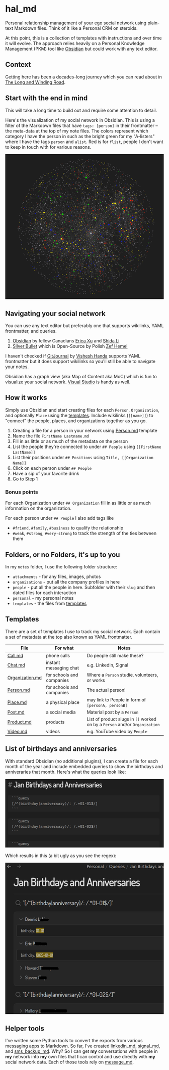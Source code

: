 # hal_md

Personal relationship management of your ego social network using plain-text Markdown files. Think of it like a Personal CRM on steroids.

At this point, this is a collection of templates with instructions and over time it will evolve. The approach relies heavily on a Personal Knowledge Management (PKM) tool like [Obsidian](https://obsidian.md/) but could work with any text editor.

## Context

Getting here has been a decades-long journey which you can read about in [The Long and Winding Road](docs/journey.md).

## Start with the end in mind

This will take a long time to build out and require some attention to detail.

Here's the visualization of my social network in Obsidian. This is using a filter of the Markdown files that have `tags: [person]` in their frontmatter – the meta-data at the top of my note files. The colors represent which category I have the person in such as the bright green for my "A-listers" where I have the tags `person` and `alist`. Red is for `flist`, people I don't want to keep in touch with for various reasons.

![](media/mynetwork.png)

## Navigating your social network

You can use any text editor but preferably one that supports wikilinks, YAML frontmatter, and queries. 

1. [Obsidian](https://obsidian.md/) by fellow Canadians [Erica Xu](https://github.com/ericaxu) and [Shida Li](https://github.com/lishid)
2. [Silver Bullet](https://github.com/silverbulletmd) which is Open-Source by Polish [Zef Hemel](https://github.com/zefhemel)

I haven't checked if [GitJournal](https://github.com/GitJournal/GitJournal) by [Vishesh Handa](https://www.linkedin.com/in/visheshhanda/) supports YAML frontmatter but it does support wikilinks so you'll still be able to navigate your notes.

Obsidian has a graph view (aka Map of Content aka MoC) which is fun to visualize your social network. [Visual Studio](https://visualstudio.microsoft.com/) is handy as well.

## How it works

Simply use Obsidian and start creating files for each `Person`, `Organization`, and optionally `Place` using the [templates](templates). Include wikilinks (`[[name]]`) to "connect" the people, places, and organizations together as you go. 

1. Creating a file for a person in your network using [Person.md](templates/Person.md) template
2. Name the file `FirstName Lastname.md`
3. Fill in as little or as much of the metadata on the person
4. List the people they're connected to under `## People` using `[[FirstName LastName]]` 
5. List their positions under `## Positions` using `Title, [[Organization Name]]` 
6. Click on each person under `## People`
7. Have a sip of your favorite drink
8. Go to Step 1

### Bonus points

For each Organization under `## Organization` fill in as little or as much information on the organization.

For each person under `## People` I also add tags like

- `#friend`, `#family`, `#business` to qualify the relationship
- `#weak`, `#strong`, `#very-strong` to track the strength of the ties between them 

## Folders, or no Folders, it's up to you

In my `notes` folder, I use the following folder structure:

- `attachments` - for any files, images, photos
- `organizations` - put all the company profiles in here
- `people` - put all the people in here. Subfolder with their `slug` and then dated files for each interaction
- `personal` - my personal notes
- `templates` - the files from [templates](templates)

## Templates

There are a set of templates I use to track my social network. Each contain a set of metadata at the top also known as YAML frontmatter.

File | For what | Notes
---|---|---
[Call.md](templates/Call.md) | phone calls | Do people still make these?
[Chat.md](templates/Chat.md) | instant messaging chat | e.g. LinkedIn, Signal
[Organization.md](templates/Organization.md) | for schools and companies | Where a `Person` studie, volunteers, or works
[Person.md](templates/Person.md) | for schools and companies | The actual person!
[Place.md](templates/Place.md) | a physical place | may link to People in form of `[personA, personB]`
[Post.md](templates/Post.md) | a social media  | Material post by a `Person` 
[Product.md](templates/Product.md)| products | List of product slugs in `[]` worked on by a `Person` and/or `Organization`
[Video.md](templates/Video.md) |  videos | e.g. YouTube video by `People`

## List of birthdays and anniversaries

With standard Obsidian (no additional plugins), I can create a file for each month of the year and include embedded queries to show the birthdays and anniveraries that month. Here's what the queries look like:

![](media/anniversary_and_birthday_query.png)

Which results in this (a bit ugly as you see the regex):

![](media/inline_query.png)

## Helper tools

I've written some Python tools to convert the exports from various messaging apps to Markdown. So far, I've created [linkedin_md](https://github.com/thephm/linkedin_md), [signal_md](https://github.com/thephm/signal_md), and [sms_backup_md](https://github.com/thephm/sms_backup_md). Why? So I can get **my** conversations with people in **my** network into **my** own files that **I** can control and use directly with **my** social network data. Each of those tools rely on [message_md](https://github.com/thephm/message_md).


